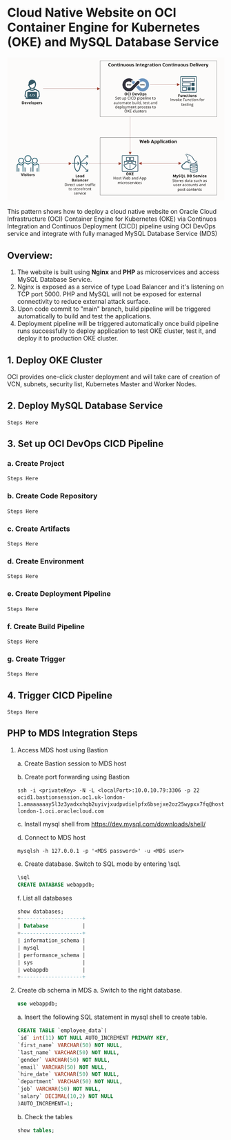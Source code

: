 # Cloud Native Website on OCI Container Engine for Kubernetes (OKE) and MySQL Database Service

![pattern](cloudnative-website-mds.png)

This pattern shows how to deploy a cloud native website on Oracle Cloud Infrastructure (OCI) Container Engine for Kubernetes (OKE) via Continuos Integration and Continuos Deployment (CICD) pipeline using OCI DevOps service and integrate with fully managed MySQL Database Service (MDS)

## **Overview:**

1) The website is built using **Nginx** and **PHP** as microservices and access MySQL Database Service.
2) Nginx is exposed as a service of type Load Balancer and it's listening on TCP port 5000. PHP and MySQL will not be exposed for external connectivity to reduce external attack surface.
3) Upon code commit to "main" branch, build pipeline will be triggered automatically to build and test the applications.
4) Deployment pipeline will be triggered automatically once build pipeline runs successfully to deploy application to test OKE cluster, test it, and deploy it to production OKE cluster.

## **1. Deploy OKE Cluster**

OCI provides one-click cluster deployment and will take care of creation of VCN, subnets, security list, Kubernetes Master and Worker Nodes.

## **2. Deploy MySQL Database Service**

```
Steps Here
```

## **3. Set up OCI DevOps CICD Pipeline**

### a. Create Project
```
Steps Here
```
### b. Create Code Repository
```
Steps Here
```
### c. Create Artifacts
```
Steps Here
```
### d. Create Environment
```
Steps Here
```
### e. Create Deployment Pipeline
```
Steps Here
```
### f. Create Build Pipeline
```
Steps Here
```
### g. Create Trigger
```
Steps Here
```

## **4. Trigger CICD Pipeline** 
```
Steps Here
```

## **PHP to MDS Integration Steps**
1. Access MDS host using Bastion

    a. Create Bastion session to MDS host

    b. Create port forwarding using Bastion
    ```
    ssh -i <privateKey> -N -L <localPort>:10.0.10.79:3306 -p 22 ocid1.bastionsession.oc1.uk-london-1.amaaaaaay5l3z3yadxxhqb2uyivjxudpvdielpfx6bsejxe2oz25wypxx7fq@host.bastion.uk-london-1.oci.oraclecloud.com
    ```
    c. Install mysql shell from https://dev.mysql.com/downloads/shell/

    d. Connect to MDS host
    ```
    mysqlsh -h 127.0.0.1 -p '<MDS password>' -u <MDS user>
    ```
    e. Create database. Switch to SQL mode by entering \sql.
    ```sql
    \sql
    CREATE DATABASE webappdb;
    ```
    f. List all databases
    ```sql
    show databases;
    +--------------------+
    | Database           |
    +--------------------+
    | information_schema |
    | mysql              |
    | performance_schema |
    | sys                |
    | webappdb           |
    +--------------------+
    ```

2. Create db schema in MDS
    a. Switch to the right database.
    ```sql
    use webappdb;
    ```
    a. Insert the following SQL statement in mysql shell to create table.
    ```sql
    CREATE TABLE `employee_data`(
    `id` int(11) NOT NULL AUTO_INCREMENT PRIMARY KEY,
    `first_name` VARCHAR(50) NOT NULL,
    `last_name` VARCHAR(50) NOT NULL,
    `gender` VARCHAR(50) NOT NULL,
    `email` VARCHAR(50) NOT NULL,
    `hire_date` VARCHAR(50) NOT NULL,
    `department` VARCHAR(50) NOT NULL,
    `job` VARCHAR(50) NOT NULL,
    `salary` DECIMAL(10,2) NOT NULL
    )AUTO_INCREMENT=1;
    ```
    b. Check the tables
    ```sql
    show tables;
    ```
